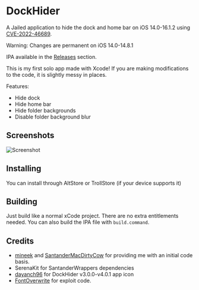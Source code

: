 # DockHider
A Jailed application to hide the dock and home bar on iOS 14.0-16.1.2 using [CVE-2022-46689](https://support.apple.com/en-us/HT213530).

Warning: Changes are permanent on iOS 14.0-14.8.1

IPA available in the [Releases](https://github.com/leminlimez/DockHider/releases) section.

This is my first solo app made with Xcode! If you are making modifications to the code, it is slightly messy in places.

Features:
- Hide dock
- Hide home bar
- Hide folder backgrounds
- Disable folder background blur

## Screenshots
![Screenshot](https://i.imgur.com/n7mzG1Y.png)

## Installing
You can install through AltStore or TrollStore (if your device supports it)

## Building
Just build like a normal xCode project. There are no extra entitlements needed. You can also build the IPA file with `build.command`.

## Credits
- [mineek](https://twitter.com/mineekdev) and [SantanderMacDirtyCow](https://github.com/mineek/SantanderMacDirtyCow) for providing me with an initial code basis.
- SerenaKit for SantanderWrappers dependencies
- [dayanch96](https://www.reddit.com/user/dayanch96/) for DockHider v3.0.0-v4.0.1 app icon
- [FontOverwrite](https://github.com/ginsudev/WDBFontOverwrite) for exploit code.

